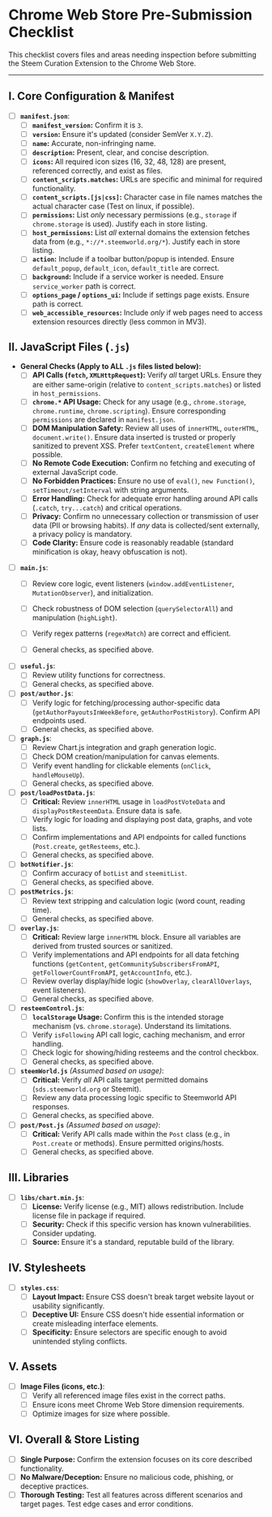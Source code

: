 # Chrome Web Store Pre-Submission Checklist

This checklist covers files and areas needing inspection before submitting the Steem Curation Extension to the Chrome Web Store.

---

## I. Core Configuration & Manifest

- [ ] **`manifest.json`**:
    - [ ] **`manifest_version`:** Confirm it is `3`.
    - [ ] **`version`:** Ensure it's updated (consider SemVer `X.Y.Z`).
    - [ ] **`name`:** Accurate, non-infringing name.
    - [ ] **`description`:** Present, clear, and concise description.
    - [ ] **`icons`:** All required icon sizes (16, 32, 48, 128) are present, referenced correctly, and exist as files.
    - [ ] **`content_scripts.matches`:** URLs are specific and minimal for required functionality.
    - [ ] **`content_scripts.[js|css]`:** Character case in file names matches the actual character case (Test on linux, if possible).
    - [ ] **`permissions`:** List *only* necessary permissions (e.g., `storage` if `chrome.storage` is used). Justify each in store listing.
    - [ ] **`host_permissions`:** List *all* external domains the extension fetches data from (e.g., `*://*.steemworld.org/*`). Justify each in store listing.
    - [ ] **`action`:** Include if a toolbar button/popup is intended. Ensure `default_popup`, `default_icon`, `default_title` are correct.
    - [ ] **`background`:** Include if a service worker is needed. Ensure `service_worker` path is correct.
    - [ ] **`options_page` / `options_ui`:** Include if settings page exists. Ensure path is correct.
    - [ ] **`web_accessible_resources`:** Include *only* if web pages need to access extension resources directly (less common in MV3).

## II. JavaScript Files (`.js`)

- **General Checks (Apply to ALL `.js` files listed below):**
    - [ ] **API Calls (`fetch`, `XMLHttpRequest`):** Verify *all* target URLs. Ensure they are either same-origin (relative to `content_scripts.matches`) or listed in `host_permissions`.
    - [ ] **`chrome.*` API Usage:** Check for any usage (e.g., `chrome.storage`, `chrome.runtime`, `chrome.scripting`). Ensure corresponding `permissions` are declared in `manifest.json`.
    - [ ] **DOM Manipulation Safety:** Review all uses of `innerHTML`, `outerHTML`, `document.write()`. Ensure data inserted is trusted or properly sanitized to prevent XSS. Prefer `textContent`, `createElement` where possible.
    - [ ] **No Remote Code Execution:** Confirm no fetching and executing of external JavaScript code.
    - [ ] **No Forbidden Practices:** Ensure no use of `eval()`, `new Function()`, `setTimeout/setInterval` with string arguments.
    - [ ] **Error Handling:** Check for adequate error handling around API calls (`.catch`, `try...catch`) and critical operations.
    - [ ] **Privacy:** Confirm no unnecessary collection or transmission of user data (PII or browsing habits). If *any* data is collected/sent externally, a privacy policy is mandatory.
    - [ ] **Code Clarity:** Ensure code is reasonably readable (standard minification is okay, heavy obfuscation is not).

- [ ] **`main.js`**:
    - [ ] Review core logic, event listeners (`window.addEventListener`, `MutationObserver`), and initialization.
    - [ ] Check robustness of DOM selection (`querySelectorAll`) and manipulation (`highLight`).
    - [ ] Verify regex patterns (`regexMatch`) are correct and efficient.
    - [ ] General checks, as specified above.


- [ ] **`useful.js`**:
    - [ ] Review utility functions for correctness.
    - [ ] General checks, as specified above.

- [ ] **`post/author.js`**:
    - [ ] Verify logic for fetching/processing author-specific data (`getAuthorPayoutsInWeekBefore`, `getAuthorPostHistory`). Confirm API endpoints used.
    - [ ] General checks, as specified above.

- [ ] **`graph.js`**:
    - [ ] Review Chart.js integration and graph generation logic.
    - [ ] Check DOM creation/manipulation for canvas elements.
    - [ ] Verify event handling for clickable elements (`onClick`, `handleMouseUp`).
    - [ ] General checks, as specified above.

- [ ] **`post/loadPostData.js`**:
    - [ ] **Critical:** Review `innerHTML` usage in `loadPostVoteData` and `displayPostResteemData`. Ensure data is safe.
    - [ ] Verify logic for loading and displaying post data, graphs, and vote lists.
    - [ ] Confirm implementations and API endpoints for called functions (`Post.create`, `getResteems`, etc.).
    - [ ] General checks, as specified above.

- [ ] **`botNotifier.js`**:
    - [ ] Confirm accuracy of `botList` and `steemitList`.
    - [ ] General checks, as specified above.

- [ ] **`postMetrics.js`**:
    - [ ] Review text stripping and calculation logic (word count, reading time).
    - [ ] General checks, as specified above.

- [ ] **`overlay.js`**:
    - [ ] **Critical:** Review large `innerHTML` block. Ensure all variables are derived from trusted sources or sanitized.
    - [ ] Verify implementations and API endpoints for all data fetching functions (`getContent`, `getCommunitySubscribersFromAPI`, `getFollowerCountFromAPI`, `getAccountInfo`, etc.).
    - [ ] Review overlay display/hide logic (`showOverlay`, `clearAllOverlays`, event listeners).
    - [ ] General checks, as specified above.

- [ ] **`resteemControl.js`**:
    - [ ] **`localStorage` Usage:** Confirm this is the intended storage mechanism (vs. `chrome.storage`). Understand its limitations.
    - [ ] Verify `isFollowing` API call logic, caching mechanism, and error handling.
    - [ ] Check logic for showing/hiding resteems and the control checkbox.
    - [ ] General checks, as specified above.

- [ ] **`steemWorld.js`** *(Assumed based on usage)*:
    - [ ] **Critical:** Verify *all* API calls target permitted domains (`sds.steemworld.org` or Steemit).
    - [ ] Review any data processing logic specific to Steemworld API responses.
    - [ ] General checks, as specified above.

- [ ] **`post/Post.js`** *(Assumed based on usage)*:
    - [ ] **Critical:** Verify API calls made within the `Post` class (e.g., in `Post.create` or methods). Ensure permitted origins/hosts.
    - [ ] General checks, as specified above.

## III. Libraries

- [ ] **`libs/chart.min.js`**:
    - [ ] **License:** Verify license (e.g., MIT) allows redistribution. Include license file in package if required.
    - [ ] **Security:** Check if this specific version has known vulnerabilities. Consider updating.
    - [ ] **Source:** Ensure it's a standard, reputable build of the library.

## IV. Stylesheets

- [ ] **`styles.css`**:
    - [ ] **Layout Impact:** Ensure CSS doesn't break target website layout or usability significantly.
    - [ ] **Deceptive UI:** Ensure CSS doesn't hide essential information or create misleading interface elements.
    - [ ] **Specificity:** Ensure selectors are specific enough to avoid unintended styling conflicts.

## V. Assets

- [ ] **Image Files (icons, etc.)**:
    - [ ] Verify all referenced image files exist in the correct paths.
    - [ ] Ensure icons meet Chrome Web Store dimension requirements.
    - [ ] Optimize images for size where possible.

## VI. Overall & Store Listing

- [ ] **Single Purpose:** Confirm the extension focuses on its core described functionality.
- [ ] **No Malware/Deception:** Ensure no malicious code, phishing, or deceptive practices.
- [ ] **Thorough Testing:** Test all features across different scenarios and target pages. Test edge cases and error conditions.